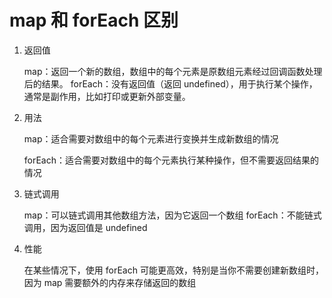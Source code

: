 # map 和 forEach 区别

1. 返回值

   map：返回一个新的数组，数组中的每个元素是原数组元素经过回调函数处理后的结果。
   forEach：没有返回值（返回 undefined），用于执行某个操作，通常是副作用，比如打印或更新外部变量。

2. 用法

   map：适合需要对数组中的每个元素进行变换并生成新数组的情况

   forEach：适合需要对数组中的每个元素执行某种操作，但不需要返回结果的情况

3. 链式调用

   map：可以链式调用其他数组方法，因为它返回一个数组
   forEach：不能链式调用，因为返回值是 undefined

4. 性能

   在某些情况下，使用 forEach 可能更高效，特别是当你不需要创建新数组时，因为 map 需要额外的内存来存储返回的数组
